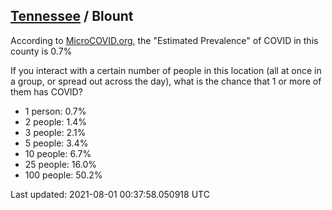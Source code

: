 
## [Tennessee](/united-states/tennessee) / Blount

According to [MicroCOVID.org](http://microcovid.org),
the "Estimated Prevalence" of COVID in this county is 0.7%

If you interact with a certain number of people in this location
(all at once in a group, or spread out across the day), what is the chance that
1 or more of them has COVID?

- 1 person: 0.7%
- 2 people: 1.4%
- 3 people: 2.1%
- 5 people: 3.4%
- 10 people: 6.7%
- 25 people: 16.0%
- 100 people: 50.2%

Last updated: 2021-08-01 00:37:58.050918 UTC
